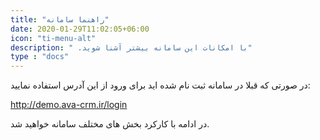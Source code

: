 ```yaml
---
title: "راهنما سامانه"
date: 2020-01-29T11:02:05+06:00
icon: "ti-menu-alt"
description: " .با امکانات این سامانه بیشتر آشنا شوید"
type : "docs"
---
```



در صورتی که قبلا در سامانه ثبت نام شده اید برای ورود از این آدرس استفاده نمایید:


http://demo.ava-crm.ir/login

در ادامه با کارکرد بخش های مختلف سامانه خواهید شد. 
  





